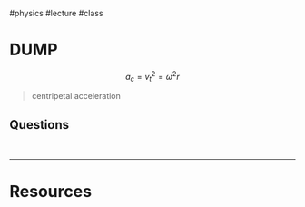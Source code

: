 #physics #lecture #class 

# DUMP
$$
a_{c}=v_{t}^2=\omega^2r
$$
>centripetal acceleration




## Questions




&emsp;

---
# Resources